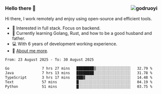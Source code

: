 ### Hello there 👋 <img align="right" src="https://github-readme-stats.vercel.app/api?username=godruoyi&show_icons=true" alt="godruoyi" />

Hi there, I work remotely and enjoy using open-source and efficient tools.

- 🔭 Interested in full stack. Focus on backend.
- 🌱 Currently learning Golang, Rust, and how to be a good husband and father.
- 💻 With 6 years of development working experience.
- 👒 [About me more](https://godruoyi.com/posts/about-godruoyi).



<!--START_SECTION:waka-->

```txt
From: 23 August 2025 - To: 30 August 2025

Go               7 hrs 27 mins   ████████▒░░░░░░░░░░░░░░░░   32.79 %
Java             7 hrs 13 mins   ████████░░░░░░░░░░░░░░░░░   31.78 %
TypeScript       3 hrs 17 mins   ███▓░░░░░░░░░░░░░░░░░░░░░   14.48 %
Text             57 mins         █░░░░░░░░░░░░░░░░░░░░░░░░   04.19 %
Python           51 mins         █░░░░░░░░░░░░░░░░░░░░░░░░   03.75 %
```

<!--END_SECTION:waka-->
